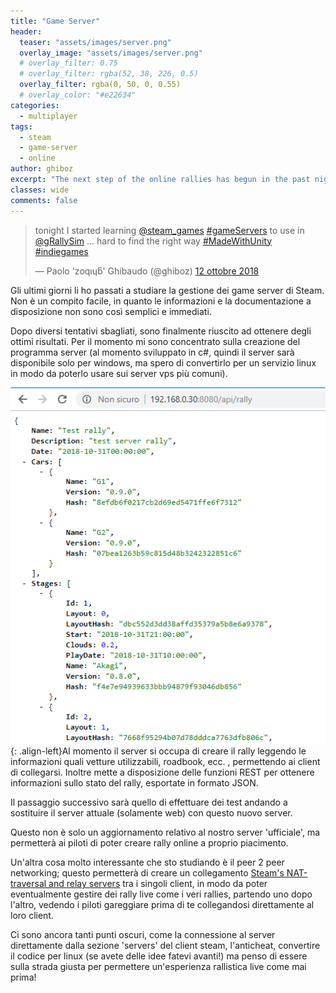 ```yaml
---
title: "Game Server"
header:
  teaser: "assets/images/server.png"
  overlay_image: "assets/images/server.png"
  # overlay_filter: 0.75
  # overlay_filter: rgba(52, 38, 226, 0.5)
  overlay_filter: rgba(0, 50, 0, 0.55)
  # overlay_color: "#e22634"
categories:
  - multiplayer
tags:
  - steam
  - game-server
  - online
author: ghiboz
excerpt: "The next step of the online rallies has begun in the past nights"
classes: wide
comments: false
---
```


<blockquote class="twitter-tweet" data-lang="it"><p lang="en" dir="ltr">tonight I started learning <a href="https://twitter.com/steam_games?ref_src=twsrc%5Etfw">@steam_games</a> <a href="https://twitter.com/hashtag/gameServers?src=hash&amp;ref_src=twsrc%5Etfw">#gameServers</a> to use in <a href="https://twitter.com/gRallySim?ref_src=twsrc%5Etfw">@gRallySim</a> ... hard to find the right way <a href="https://twitter.com/hashtag/MadeWithUnity?src=hash&amp;ref_src=twsrc%5Etfw">#MadeWithUnity</a> <a href="https://twitter.com/hashtag/indiegames?src=hash&amp;ref_src=twsrc%5Etfw">#indiegames</a></p>&mdash; Paolo &#39;zoqıɥƃ&#39; Ghibaudo (@ghiboz) <a href="https://twitter.com/ghiboz/status/1050862131841814534?ref_src=twsrc%5Etfw">12 ottobre 2018</a></blockquote>
<script async src="https://platform.twitter.com/widgets.js" charset="utf-8"></script>

Gli ultimi giorni li ho passati a studiare la gestione dei game server di Steam.
Non è un compito facile, in quanto le informazioni e la documentazione a disposizione non sono così semplici e immediati.

Dopo diversi tentativi sbagliati, sono finalmente riuscito ad ottenere degli ottimi risultati. Per il momento mi sono concentrato sulla creazione del programma server (al momento sviluppato in c#, quindi il server sarà disponibile solo per windows, ma spero di convertirlo per un servizio linux in modo da poterlo usare sui server vps più comuni).

![webserver](/assets/images/webserver.png){: .align-left}Al momento il server si occupa di creare il rally leggendo le informazioni quali vetture utilizzabili, roadbook, ecc. , permettendo ai client di collegarsi. Inoltre mette a disposizione delle funzioni REST per ottenere informazioni sullo stato del rally, esportate in formato JSON.

Il passaggio successivo sarà quello di effettuare dei test andando a sostituire il server attuale
(solamente web) con questo nuovo server.

Questo non è solo un aggiornamento relativo al nostro server 'ufficiale', ma permetterà ai piloti
di poter creare rally online a proprio piacimento.

Un'altra cosa molto interessante che sto studiando è il peer 2 peer networking; questo permetterà di creare un collegamento [Steam's NAT-traversal and relay servers](https://partner.steamgames.com/doc/features/multiplayer/networking) tra i singoli client, in modo da poter eventualmente gestire dei rally live come i veri rallies, partendo uno dopo l'altro, vedendo i piloti gareggiare prima di te collegandosi direttamente al loro client.

Ci sono ancora tanti punti oscuri, come la connessione al server direttamente dalla sezione 'servers' del client steam, l'anticheat, convertire il codice per linux (se avete delle idee fatevi avanti!) ma penso di essere sulla strada giusta per permettere un'esperienza rallistica live come mai prima!
